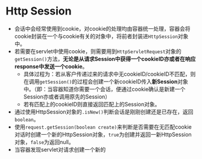 # Http Session
- 会话中会经常使用到cookie，对cookie的处理均由容器统一处理，容器会将cookie封装在一个与cookie有关的对象中，将前者封装进`HttpSession`对象中。
- 若需要在servlet中使用cookie，则需要用到`HttpServletRequest`对象的`getSession()`方法，**无论是从请求Session中获得一个cookieID亦或者在响应response中发送一个cookie**。
  - 具体过程为：若从客户传递过来的请求中无cookieID/cookieID不匹配，则在调用`getSession()`的过程会创建一个新cookieID传入**新Session**对象中。（即：当容器知道你需要一个会话，便通过cookie确认是新建一个Session亦或者调用原先的Session）
  - 若有匹配上的cookieID则直接返回匹配上的Session对象。
- 通过使用HttpSession对象的`.isNew()`判断会话是刚刚创建还是已存在，返回`boolean`。
- 使用`request.getSession(boolean create)`来判断是否需要在无匹配cookie对话时创建一个新的HttpSession对象，`true`为创建并返回一新HttpSession对象，`false`为返回null。
- 当容器发现servlet对请求创建一个新的